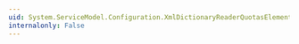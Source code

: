```yaml
---
uid: System.ServiceModel.Configuration.XmlDictionaryReaderQuotasElement.#ctor
internalonly: False
---
```

